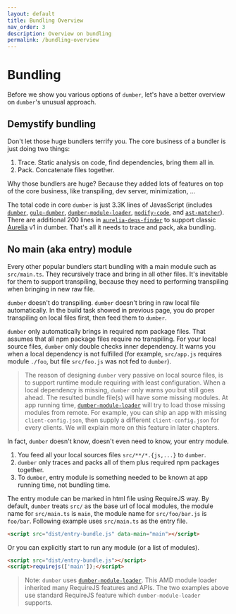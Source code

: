 ```yaml
---
layout: default
title: Bundling Overview
nav_order: 3
description: Overview on bundling
permalink: /bundling-overview
---
```


# Bundling

Before we show you various options of `dumber`, let's have a better overview on `dumber`'s unusual approach.

## Demystify bundling

Don't let those huge bundlers terrify you. The core business of a bundler is just doing two things:

1. Trace. Static analysis on code, find dependencies, bring them all in.
2. Pack. Concatenate files together.

Why those bundlers are huge? Because they added lots of features on top of the core business, like transpiling, dev server, minimization, ...

The total code in core `dumber` is just 3.3K lines of JavasScript (includes [`dumber`](https://github.com/dumberjs/dumber), [`gulp-dumber`](https://github.com/dumberjs/gulp-dumber), [`dumber-module-loader`](https://github.com/dumberjs/dumber-module-loader), [`modify-code`](https://github.com/dumberjs/modify-code), and [`ast-matcher`](https://github.com/dumberjs/ast-matcher)). There are additional 200 lines in [`aurelia-deps-finder`](https://github.com/dumberjs/aurelia-deps-finder) to support classic [Aurelia](https://aurelia.io) v1 in dumber. That's all it needs to trace and pack, aka bundling.

## No main (aka entry) module

Every other popular bundlers start bundling with a main module such as `src/main.ts`. They recursively trace and bring in all other files. It's inevitable for them to support transpiling, because they need to performing transpiling when bringing in new raw file.

`dumber` doesn't do transpiling. `dumber` doesn't bring in raw local file automatically. In the build task showed in previous page, you do proper transpiling on local files first, then feed them to `dumber`.

`dumber` only automatically brings in required npm package files. That assumes that all npm package files require no transpiling. For your local source files, `dumber` only double checks inner dependency. It warns you when a local dependency is not fulfilled (for example, `src/app.js` requires module `./foo`, but file `src/foo.js` was not fed to `dumber`).

> The reason of designing `dumber` very passive on local source files, is to support runtime module requiring with least configuration. When a local dependency is missing, `dumber` only warns you but still goes ahead. The resulted bundle file(s) will have some missing modules. At app running time, [`dumber-module-loader`](https://github.com/dumberjs/dumber-module-loader) will try to load those missing modules from remote. For example, you can ship an app with missing `client-config.json`, then supply a different `client-config.json` for every clients. We will explain more on this feature in later chapters.

In fact, `dumber` doesn't know, doesn't even need to know, your entry module.

1. You feed all your local sources files `src/**/*.{js,...}` to `dumber`.
2. `dumber` only traces and packs all of them plus required npm packages together.
3. To `dumber`, entry module is something needed to be known at app running time, not bundling time.

The entry module can be marked in html file using RequireJS way. By default, `dumber` treats `src/` as the base url of local modules, the module name for `src/main.ts` is `main`, the module name for `src/foo/bar.js` is `foo/bar`. Following example uses `src/main.ts` as the entry file.

```html
<script src="dist/entry-bundle.js" data-main="main"></script>
```

Or you can explicitly start to run any module (or a list of modules).

```html
<script src="dist/entry-bundle.js"></script>
<script>requirejs(['main']);</script>
```

> Note: `dumber` uses [`dumber-module-loader`](https://github.com/dumberjs/dumber-module-loader). This AMD module loader inherited many RequireJS features and APIs. The two examples above use standard RequireJS feature which `dumber-module-loader` supports.